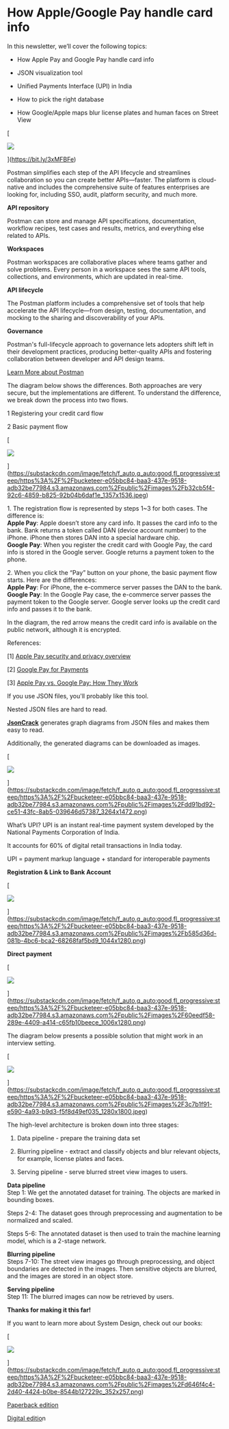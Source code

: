# How Apple/Google Pay handle card info
In this newsletter, we’ll cover the following topics:

*   How Apple Pay and Google Pay handle card info
    
*   JSON visualization tool
    
*   Unified Payments Interface (UPI) in India
    
*   How to pick the right database
    
*   How Google/Apple maps blur license plates and human faces on Street View
    

[

![](_assets/https%3A%2F%2Fbucketeer-e05bbc84-baa3-437e-9518-adb32be77984.s3.amazonaws.com%2Fpublic%2Fimages%2F29.png)


](https://bit.ly/3xMFBFe)

Postman simplifies each step of the API lifecycle and streamlines collaboration so you can create better APIs—faster. The platform is cloud-native and includes the comprehensive suite of features enterprises are looking for, including SSO, audit, platform security, and much more.

**API repository**

Postman can store and manage API specifications, documentation, workflow recipes, test cases and results, metrics, and everything else related to APIs.

**Workspaces**

Postman workspaces are collaborative places where teams gather and solve problems. Every person in a workspace sees the same API tools, collections, and environments, which are updated in real-time.

**API lifecycle**

The Postman platform includes a comprehensive set of tools that help accelerate the API lifecycle—from design, testing, documentation, and mocking to the sharing and discoverability of your APIs.

**Governance**

Postman's full-lifecycle approach to governance lets adopters shift left in their development practices, producing better-quality APIs and fostering collaboration between developer and API design teams.

[Learn More about Postman](https://bit.ly/3xMFBFe)

The diagram below shows the differences. Both approaches are very secure, but the implementations are different. To understand the difference, we break down the process into two flows.

1 Registering your credit card flow

2 Basic payment flow

[

![](_assets/https%3A%2F%2Fbucketeer-e05bbc84-baa3-437e-9518-adb32be77984.s3.amazonaws.com%2Fpublic%2Fimages%2Fb3-1.jpg)


](https://substackcdn.com/image/fetch/f_auto,q_auto:good,fl_progressive:steep/https%3A%2F%2Fbucketeer-e05bbc84-baa3-437e-9518-adb32be77984.s3.amazonaws.com%2Fpublic%2Fimages%2Fb32cb5f4-92c6-4859-b825-92b04b6daf1e_1357x1536.jpeg)

1\. The registration flow is represented by steps 1~3 for both cases. The difference is:  
**Apple Pay**: Apple doesn’t store any card info. It passes the card info to the bank. Bank returns a token called DAN (device account number) to the iPhone. iPhone then stores DAN into a special hardware chip.  
**Google Pay**: When you register the credit card with Google Pay, the card info is stored in the Google server. Google returns a payment token to the phone.

2\. When you click the “Pay” button on your phone, the basic payment flow starts. Here are the differences:  
**Apple Pay**: For iPhone, the e-commerce server passes the DAN to the bank.  
**Google Pay**: In the Google Pay case, the e-commerce server passes the payment token to the Google server. Google server looks up the credit card info and passes it to the bank.

In the diagram, the red arrow means the credit card info is available on the public network, although it is encrypted. 

References:

\[1\] [Apple Pay security and privacy overview](https://support.apple.com/en-us/HT203027)

\[2\] [Google Pay for Payments](https://developers.google.com/pay/api/android/overview)

\[3\] [Apple Pay vs. Google Pay: How They Work](https://www.investopedia.com/articles/personal-finance/010215/apple-pay-vs-google-wallet-how-they-work.asp)

If you use JSON files, you'll probably like this tool.

Nested JSON files are hard to read.

**[JsonCrack](https://github.com/AykutSarac/jsoncrack.com)** generates graph diagrams from JSON files and makes them easy to read.

Additionally, the generated diagrams can be downloaded as images.

[

![](_assets/https%3A%2F%2Fbucketeer-e05bbc84-baa3-437e-9518-adb32be77984.s3.amazonaws.com%2Fpublic%2Fimages%2Fdd.jpg)


](https://substackcdn.com/image/fetch/f_auto,q_auto:good,fl_progressive:steep/https%3A%2F%2Fbucketeer-e05bbc84-baa3-437e-9518-adb32be77984.s3.amazonaws.com%2Fpublic%2Fimages%2Fdd91bd92-ce51-43fc-8ab5-039646d57387_3264x1472.png)

What’s UPI? UPI is an instant real-time payment system developed by the National Payments Corporation of India.

It accounts for 60% of digital retail transactions in India today.

UPI = payment markup language + standard for interoperable payments

**Registration & Link to Bank Account**

[

![](_assets/https%3A%2F%2Fbucketeer-e05bbc84-baa3-437e-9518-adb32be77984.s3.amazonaws.com%2Fpublic%2Fimages%2Fb5.jpg)


](https://substackcdn.com/image/fetch/f_auto,q_auto:good,fl_progressive:steep/https%3A%2F%2Fbucketeer-e05bbc84-baa3-437e-9518-adb32be77984.s3.amazonaws.com%2Fpublic%2Fimages%2Fb585d36d-081b-4bc6-bca2-68268faf5bd9_1044x1280.png)

**Direct payment**

[

![](_assets/https%3A%2F%2Fbucketeer-e05bbc84-baa3-437e-9518-adb32be77984.s3.amazonaws.com%2Fpublic%2Fimages%2F60.jpg)


](https://substackcdn.com/image/fetch/f_auto,q_auto:good,fl_progressive:steep/https%3A%2F%2Fbucketeer-e05bbc84-baa3-437e-9518-adb32be77984.s3.amazonaws.com%2Fpublic%2Fimages%2F60eedf58-289e-4409-a414-c65fb10beece_1006x1280.png)

The diagram below presents a possible solution that might work in an interview setting.

[

![](_assets/https%3A%2F%2Fbucketeer-e05bbc84-baa3-437e-9518-adb32be77984.s3.amazonaws.com%2Fpublic%2Fimages%2F3c.jpg)


](https://substackcdn.com/image/fetch/f_auto,q_auto:good,fl_progressive:steep/https%3A%2F%2Fbucketeer-e05bbc84-baa3-437e-9518-adb32be77984.s3.amazonaws.com%2Fpublic%2Fimages%2F3c7b1f91-e590-4a93-b9d3-f5f8d49ef035_1280x1800.jpeg)

The high-level architecture is broken down into three stages:

1.  Data pipeline - prepare the training data set 
    
2.  Blurring pipeline - extract and classify objects and blur relevant objects, for example, license plates and faces.
    
3.  Serving pipeline - serve blurred street view images to users.
    

**Data pipeline**  
Step 1: We get the annotated dataset for training. The objects are marked in bounding boxes.

Steps 2-4: The dataset goes through preprocessing and augmentation to be normalized and scaled.

Steps 5-6: The annotated dataset is then used to train the machine learning model, which is a 2-stage network.  

**Blurring pipeline**  
Steps 7-10: The street view images go through preprocessing, and object boundaries are detected in the images. Then sensitive objects are blurred, and the images are stored in an object store.

**Serving pipeline**  
Step 11: The blurred images can now be retrieved by users.

**Thanks for making it this far!**

If you want to learn more about System Design, check out our books:

[

![](_assets/https%3A%2F%2Fbucketeer-e05bbc84-baa3-437e-9518-adb32be77984.s3.amazonaws.com%2Fpublic%2Fimages%2Fd6.jpg)


](https://substackcdn.com/image/fetch/f_auto,q_auto:good,fl_progressive:steep/https%3A%2F%2Fbucketeer-e05bbc84-baa3-437e-9518-adb32be77984.s3.amazonaws.com%2Fpublic%2Fimages%2Fd646f4c4-2d40-4424-b0be-8544b127229c_352x257.png)

[Paperback edition](https://substack.com/redirect/1f4b30c8-c4cc-46d7-ad0c-5a06f37e9ad3?r=1lr2rb)

[Digital editio](https://substack.com/redirect/4fd9f253-9166-4dca-8e3d-8e24e2607e81?r=1lr2rb)n